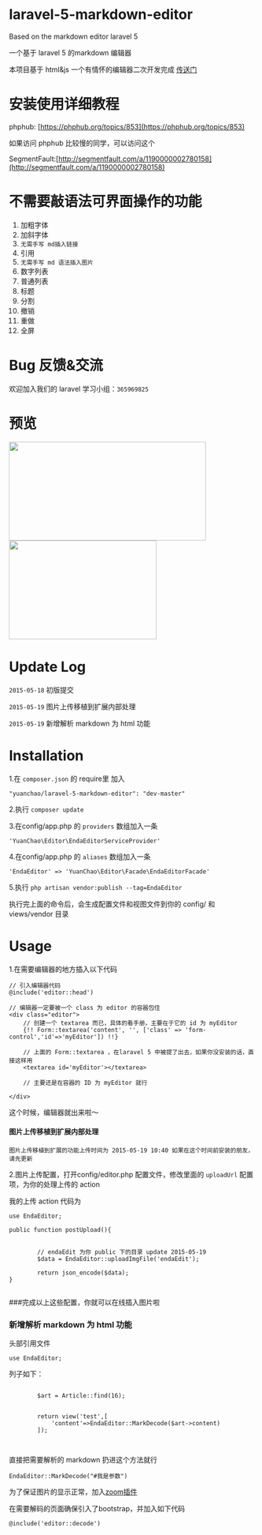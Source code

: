 # laravel-5-markdown-editor
Based on the markdown editor laravel 5

一个基于 laravel 5 的markdown 编辑器

本项目基于 html&js 一个有情怀的编辑器二次开发完成 [传送门](https://github.com/Integ/BachEditor)


# 安装使用详细教程

phphub: [https://phphub.org/topics/853](https://phphub.org/topics/853)

如果访问 phphub 比较慢的同学，可以访问这个

SegmentFault:[http://segmentfault.com/a/1190000002780158](http://segmentfault.com/a/1190000002780158)

# 不需要敲语法可界面操作的功能
1. 加粗字体
2. 加斜字体
3. `无需手写 md插入链接`
4. 引用
5. `无需手写 md 语法插入图片`
6. 数字列表
7. 普通列表
8. 标题
9. 分割
10. 撤销
11. 重做
12. 全屏

# Bug 反馈&交流

欢迎加入我们的 laravel 学习小组：`365969825`

# 预览
<img src="http://www.phpcto.org/tmp/m1.jpg" width = "400" height = "200"  align=center />

<img src="http://www.phpcto.org/tmp/m2.jpg" width = "300" height = "200"  align=center />

# Update Log

`2015-05-18` 初版提交

`2015-05-19`  图片上传移植到扩展内部处理

`2015-05-19`  新增解析 markdown 为 html 功能

# Installation

1.在 `composer.json` 的 require里 加入

```
"yuanchao/laravel-5-markdown-editor": "dev-master"
```
2.执行 `composer update`

3.在config/app.php 的 `providers` 数组加入一条

```
'YuanChao\Editor\EndaEditorServiceProvider'
```

4.在config/app.php 的 `aliases` 数组加入一条

```
'EndaEditor' => 'YuanChao\Editor\Facade\EndaEditorFacade'

```

5.执行 `php artisan vendor:publish --tag=EndaEditor`

执行完上面的命令后，会生成配置文件和视图文件到你的 config/ 和 views/vendor 目录

# Usage 

1.在需要编辑器的地方插入以下代码

```
// 引入编辑器代码
@include('editor::head')

// 编辑器一定要被一个 class 为 editor 的容器包住
<div class="editor">
	// 创建一个 textarea 而已，具体的看手册，主要在于它的 id 为 myEditor
	{!! Form::textarea('content', '', ['class' => 'form-control','id'=>'myEditor']) !!}
	
	// 上面的 Form::textarea ，在laravel 5 中被提了出去，如果你没安装的话，直接这样用
	<textarea id='myEditor'></textarea>
	
	// 主要还是在容器的 ID 为 myEditor 就行
	
</div>

```

这个时候，编辑器就出来啦～

#### 图片上传移植到扩展内部处理

`图片上传移植到扩展的功能上传时间为 2015-05-19 10:40 如果在这个时间前安装的朋友，请先更新`

2.图片上传配置，打开config/editor.php 配置文件，修改里面的 `uploadUrl` 配置项，为你的处理上传的 action 

我的上传 action 代码为

```
use EndaEditor;

public function postUpload(){


		// endaEdit 为你 public 下的目录 update 2015-05-19
        $data = EndaEditor::uploadImgFile('endaEdit');

        return json_encode($data);            
}


```

###完成以上这些配置，你就可以在线插入图片啦


### 新增解析 markdown 为 html 功能

头部引用文件
```
use EndaEditor;

```

列子如下：
```

        $art = Article::find(16);


        return view('test',[
            'content'=>EndaEditor::MarkDecode($art->content)
        ]);
        
        
```

直接把需要解析的 markdown 扔进这个方法就行

```
EndaEditor::MarkDecode("#我是参数")

```

为了保证图片的显示正常，加入[zoom插件](https://github.com/fat/zoom.js)

在需要解码的页面确保引入了bootstrap，并加入如下代码
```
@include('editor::decode')

```